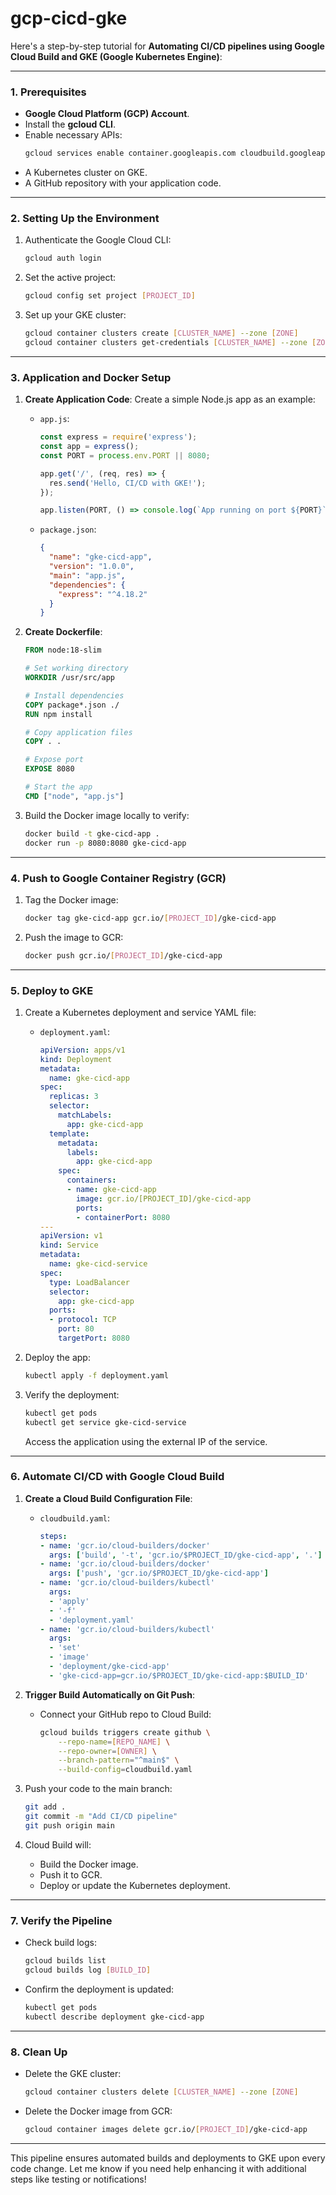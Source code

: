# gcp-cicd-gke

Here's a step-by-step tutorial for **Automating CI/CD pipelines using Google Cloud Build and GKE (Google Kubernetes Engine)**:

---

### **1. Prerequisites**
- **Google Cloud Platform (GCP) Account**.
- Install the **gcloud CLI**.
- Enable necessary APIs:
  ```bash
  gcloud services enable container.googleapis.com cloudbuild.googleapis.com
  ```
- A Kubernetes cluster on GKE.
- A GitHub repository with your application code.

---

### **2. Setting Up the Environment**
1. Authenticate the Google Cloud CLI:
   ```bash
   gcloud auth login
   ```
2. Set the active project:
   ```bash
   gcloud config set project [PROJECT_ID]
   ```
3. Set up your GKE cluster:
   ```bash
   gcloud container clusters create [CLUSTER_NAME] --zone [ZONE]
   gcloud container clusters get-credentials [CLUSTER_NAME] --zone [ZONE]
   ```

---

### **3. Application and Docker Setup**
1. **Create Application Code**:
   Create a simple Node.js app as an example:

   - `app.js`:
     ```javascript
     const express = require('express');
     const app = express();
     const PORT = process.env.PORT || 8080;

     app.get('/', (req, res) => {
       res.send('Hello, CI/CD with GKE!');
     });

     app.listen(PORT, () => console.log(`App running on port ${PORT}`));
     ```

   - `package.json`:
     ```json
     {
       "name": "gke-cicd-app",
       "version": "1.0.0",
       "main": "app.js",
       "dependencies": {
         "express": "^4.18.2"
       }
     }
     ```

2. **Create Dockerfile**:
   ```dockerfile
   FROM node:18-slim

   # Set working directory
   WORKDIR /usr/src/app

   # Install dependencies
   COPY package*.json ./
   RUN npm install

   # Copy application files
   COPY . .

   # Expose port
   EXPOSE 8080

   # Start the app
   CMD ["node", "app.js"]
   ```

3. Build the Docker image locally to verify:
   ```bash
   docker build -t gke-cicd-app .
   docker run -p 8080:8080 gke-cicd-app
   ```

---

### **4. Push to Google Container Registry (GCR)**
1. Tag the Docker image:
   ```bash
   docker tag gke-cicd-app gcr.io/[PROJECT_ID]/gke-cicd-app
   ```
2. Push the image to GCR:
   ```bash
   docker push gcr.io/[PROJECT_ID]/gke-cicd-app
   ```

---

### **5. Deploy to GKE**
1. Create a Kubernetes deployment and service YAML file:

   - `deployment.yaml`:
     ```yaml
     apiVersion: apps/v1
     kind: Deployment
     metadata:
       name: gke-cicd-app
     spec:
       replicas: 3
       selector:
         matchLabels:
           app: gke-cicd-app
       template:
         metadata:
           labels:
             app: gke-cicd-app
         spec:
           containers:
           - name: gke-cicd-app
             image: gcr.io/[PROJECT_ID]/gke-cicd-app
             ports:
             - containerPort: 8080
     ---
     apiVersion: v1
     kind: Service
     metadata:
       name: gke-cicd-service
     spec:
       type: LoadBalancer
       selector:
         app: gke-cicd-app
       ports:
       - protocol: TCP
         port: 80
         targetPort: 8080
     ```

2. Deploy the app:
   ```bash
   kubectl apply -f deployment.yaml
   ```

3. Verify the deployment:
   ```bash
   kubectl get pods
   kubectl get service gke-cicd-service
   ```

   Access the application using the external IP of the service.

---

### **6. Automate CI/CD with Google Cloud Build**
1. **Create a Cloud Build Configuration File**:
   - `cloudbuild.yaml`:
     ```yaml
     steps:
     - name: 'gcr.io/cloud-builders/docker'
       args: ['build', '-t', 'gcr.io/$PROJECT_ID/gke-cicd-app', '.']
     - name: 'gcr.io/cloud-builders/docker'
       args: ['push', 'gcr.io/$PROJECT_ID/gke-cicd-app']
     - name: 'gcr.io/cloud-builders/kubectl'
       args:
       - 'apply'
       - '-f'
       - 'deployment.yaml'
     - name: 'gcr.io/cloud-builders/kubectl'
       args:
       - 'set'
       - 'image'
       - 'deployment/gke-cicd-app'
       - 'gke-cicd-app=gcr.io/$PROJECT_ID/gke-cicd-app:$BUILD_ID'
     ```

2. **Trigger Build Automatically on Git Push**:
   - Connect your GitHub repo to Cloud Build:
     ```bash
     gcloud builds triggers create github \
         --repo-name=[REPO_NAME] \
         --repo-owner=[OWNER] \
         --branch-pattern="^main$" \
         --build-config=cloudbuild.yaml
     ```

3. Push your code to the main branch:
   ```bash
   git add .
   git commit -m "Add CI/CD pipeline"
   git push origin main
   ```

4. Cloud Build will:
   - Build the Docker image.
   - Push it to GCR.
   - Deploy or update the Kubernetes deployment.

---

### **7. Verify the Pipeline**
- Check build logs:
  ```bash
  gcloud builds list
  gcloud builds log [BUILD_ID]
  ```
- Confirm the deployment is updated:
  ```bash
  kubectl get pods
  kubectl describe deployment gke-cicd-app
  ```

---

### **8. Clean Up**
- Delete the GKE cluster:
  ```bash
  gcloud container clusters delete [CLUSTER_NAME] --zone [ZONE]
  ```
- Delete the Docker image from GCR:
  ```bash
  gcloud container images delete gcr.io/[PROJECT_ID]/gke-cicd-app
  ```

---

This pipeline ensures automated builds and deployments to GKE upon every code change. Let me know if you need help enhancing it with additional steps like testing or notifications!
